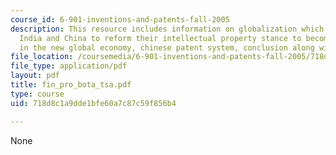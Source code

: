 ```yaml
---
course_id: 6-901-inventions-and-patents-fall-2005
description: This resource includes information on globalization which has forced
  India and China to reform their intellectual property stance to become competitive
  in the new global economy, chinese patent system, conclusion along with the references.
file_location: /coursemedia/6-901-inventions-and-patents-fall-2005/718d8c1a9dde1bfe60a7c87c59f856b4_fin_pro_bota_tsa.pdf
file_type: application/pdf
layout: pdf
title: fin_pro_bota_tsa.pdf
type: course
uid: 718d8c1a9dde1bfe60a7c87c59f856b4

---
```

None